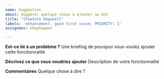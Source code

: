 ```yaml
---
name: Suggestion
about: Suggérer quelque chose à ajouter au bot
title: "[Feature Request]"
labels: 'enhancement, good first issue, PRIORITY: I'
assignees: okayhappex

---
```


**Est-ce lié à un problème ?**
Une briefing de pourquoi vous-voulez ajouter cette fonctionnalité

**Décrivez ce que vous voudriez ajouter**
Description de votre fonctionnalité

**Commentaires**
Quelque chose à dire ?
